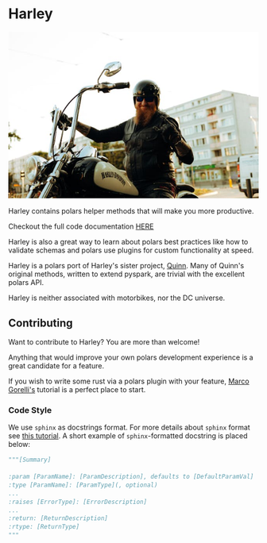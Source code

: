 # Harley

![harley logo](images/harley.jpg)

Harley contains polars helper methods that will make you more productive.

Checkout the full code documentation [HERE](reference/Summary.md)

Harley is also a great way to learn about polars best practices like how to validate schemas and polars use plugins for custom functionality at speed.

Harley is a polars port of Harley's sister project, [Quinn](https://github.com/MrPowers/quinn). 
Many of Quinn's original methods, written to extend pyspark, are trivial with the excellent polars API.

Harley is neither associated with motorbikes, nor the DC universe.

## Contributing

Want to contribute to Harley?
You are more than welcome!

Anything that would improve your own polars development experience is a great candidate for a feature.

If you wish to write some rust via a polars plugin with your feature, [Marco Gorelli's](https://marcogorelli.github.io/polars-plugins-tutorial/) tutorial is a perfect place to start.

### Code Style

We use `sphinx` as docstrings format. For more details about `sphinx` format see [this tutorial](https://sphinx-rtd-tutorial.readthedocs.io/en/latest/docstrings.html). A short example of `sphinx`-formatted docstring is placed below:

```python
"""[Summary]

:param [ParamName]: [ParamDescription], defaults to [DefaultParamVal]
:type [ParamName]: [ParamType](, optional)
...
:raises [ErrorType]: [ErrorDescription]
...
:return: [ReturnDescription]
:rtype: [ReturnType]
"""
```